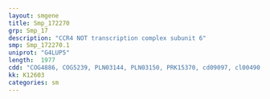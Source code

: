 ```yaml
---
layout: smgene
title: Smp_172270
grp: Smp_17
description: "CCR4 NOT transcription complex subunit 6"
smp: Smp_172270.1
uniprot: "G4LUP5"
length:  1977
cdd: "COG4886, COG5239, PLN03144, PLN03150, PRK15370, cd09097, cl00490, cl19302, pfam03372, pfam12799, pfam13855"
kk: K12603
categories: sm
---
```


